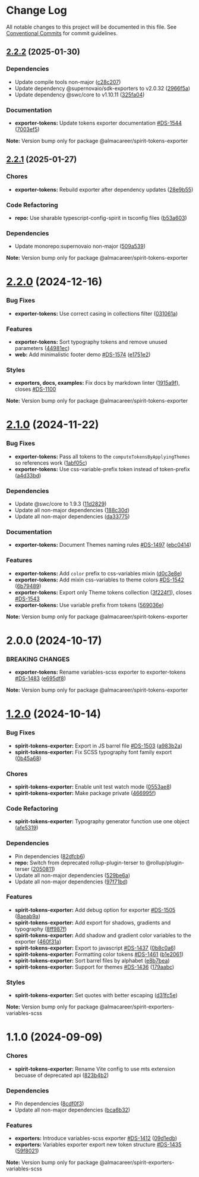 # Change Log

All notable changes to this project will be documented in this file.
See [Conventional Commits](https://conventionalcommits.org) for commit guidelines.

<a name="2.2.2"></a>

## [2.2.2](https://github.com/lmc-eu/spirit-design-system/compare/@almacareer/spirit-tokens-exporter@2.2.1...@almacareer/spirit-tokens-exporter@2.2.2) (2025-01-30)

### Dependencies

- Update compile tools non-major ([c28c207](https://github.com/lmc-eu/spirit-design-system/commit/c28c207))
- Update dependency @supernovaio/sdk-exporters to v2.0.32 ([2966f5a](https://github.com/lmc-eu/spirit-design-system/commit/2966f5a))
- Update dependency @swc/core to v1.10.11 ([325fa04](https://github.com/lmc-eu/spirit-design-system/commit/325fa04))

### Documentation

- **exporter-tokens:** Update tokens exporter documentation [#DS-1544](https://github.com/lmc-eu/spirit-design-system/issues/DS-1544) ([7003ef5](https://github.com/lmc-eu/spirit-design-system/commit/7003ef5))

**Note:** Version bump only for package @almacareer/spirit-tokens-exporter

<a name="2.2.1"></a>

## [2.2.1](https://github.com/lmc-eu/spirit-design-system/compare/@almacareer/spirit-tokens-exporter@2.2.0...@almacareer/spirit-tokens-exporter@2.2.1) (2025-01-27)

### Chores

- **exporter-tokens:** Rebuild exporter after dependency updates ([28e9b55](https://github.com/lmc-eu/spirit-design-system/commit/28e9b55))

### Code Refactoring

- **repo:** Use sharable typescript-config-spirit in tsconfig files ([b53a603](https://github.com/lmc-eu/spirit-design-system/commit/b53a603))

### Dependencies

- Update monorepo:supernovaio non-major ([509a539](https://github.com/lmc-eu/spirit-design-system/commit/509a539))

**Note:** Version bump only for package @almacareer/spirit-tokens-exporter

<a name="2.2.0"></a>

# [2.2.0](https://github.com/lmc-eu/spirit-design-system/compare/@almacareer/spirit-tokens-exporter@2.1.0...@almacareer/spirit-tokens-exporter@2.2.0) (2024-12-16)

### Bug Fixes

- **exporter-tokens:** Use correct casing in collections filter ([031061a](https://github.com/lmc-eu/spirit-design-system/commit/031061a))

### Features

- **exporter-tokens:** Sort typography tokens and remove unused parameters ([44981ec](https://github.com/lmc-eu/spirit-design-system/commit/44981ec))
- **web:** Add minimalistic footer demo [#DS-1574](https://github.com/lmc-eu/spirit-design-system/issues/DS-1574) ([e1751e2](https://github.com/lmc-eu/spirit-design-system/commit/e1751e2))

### Styles

- **exporters, docs, examples:** Fix docs by markdown linter ([1915a9f](https://github.com/lmc-eu/spirit-design-system/commit/1915a9f)), closes [#DS-1100](https://github.com/lmc-eu/spirit-design-system/issues/DS-1100)

**Note:** Version bump only for package @almacareer/spirit-tokens-exporter

<a name="2.1.0"></a>

# [2.1.0](https://github.com/lmc-eu/spirit-design-system/compare/@almacareer/spirit-tokens-exporter@2.0.0...@almacareer/spirit-tokens-exporter@2.1.0) (2024-11-22)

### Bug Fixes

- **exporter-tokens:** Pass all tokens to the `computeTokensByApplyingThemes` so references work ([1abf05c](https://github.com/lmc-eu/spirit-design-system/commit/1abf05c))
- **exporter-tokens:** Use css-variable-prefix token instead of token-prefix ([a4d33bd](https://github.com/lmc-eu/spirit-design-system/commit/a4d33bd))

### Dependencies

- Update @swc/core to 1.9.3 ([11d2829](https://github.com/lmc-eu/spirit-design-system/commit/11d2829))
- Update all non-major dependencies ([188c30d](https://github.com/lmc-eu/spirit-design-system/commit/188c30d))
- Update all non-major dependencies ([da33775](https://github.com/lmc-eu/spirit-design-system/commit/da33775))

### Documentation

- **exporter-tokens:** Document Themes naming rules [#DS-1497](https://github.com/lmc-eu/spirit-design-system/issues/DS-1497) ([ebc0414](https://github.com/lmc-eu/spirit-design-system/commit/ebc0414))

### Features

- **exporter-tokens:** Add `color` prefix to css-variables mixin ([d0c3e8e](https://github.com/lmc-eu/spirit-design-system/commit/d0c3e8e))
- **exporter-tokens:** Add mixin css-variables to theme colors [#DS-1542](https://github.com/lmc-eu/spirit-design-system/issues/DS-1542) ([6b79489](https://github.com/lmc-eu/spirit-design-system/commit/6b79489))
- **exporter-tokens:** Export only Theme tokens collection ([3f224f1](https://github.com/lmc-eu/spirit-design-system/commit/3f224f1)), closes [#DS-1543](https://github.com/lmc-eu/spirit-design-system/issues/DS-1543)
- **exporter-tokens:** Use variable prefix from tokens ([569036e](https://github.com/lmc-eu/spirit-design-system/commit/569036e))

**Note:** Version bump only for package @almacareer/spirit-tokens-exporter

<a name="2.0.0"></a>

# 2.0.0 (2024-10-17)

### BREAKING CHANGES

- **exporter-tokens:** Rename variables-scss exporter to exporter-tokens [#DS-1483](https://github.com/lmc-eu/spirit-design-system/issues/DS-1483) ([e695df8](https://github.com/lmc-eu/spirit-design-system/commit/e695df8))

**Note:** Version bump only for package @almacareer/spirit-tokens-exporter

<a name="1.2.0"></a>

# [1.2.0](https://github.com/lmc-eu/spirit-design-system/compare/@almacareer/spirit-exporters-variables-scss@1.1.0...@almacareer/spirit-exporters-variables-scss@1.2.0) (2024-10-14)

### Bug Fixes

- **spirit-tokens-exporter:** Export in JS barrel file [#DS-1503](https://github.com/lmc-eu/spirit-design-system/issues/DS-1503) ([a983b2a](https://github.com/lmc-eu/spirit-design-system/commit/a983b2a))
- **spirit-tokens-exporter:** Fix SCSS typography font family export ([0b45a68](https://github.com/lmc-eu/spirit-design-system/commit/0b45a68))

### Chores

- **spirit-tokens-exporter:** Enable unit test watch mode ([0553ae8](https://github.com/lmc-eu/spirit-design-system/commit/0553ae8))
- **spirit-tokens-exporter:** Make package private ([466995f](https://github.com/lmc-eu/spirit-design-system/commit/466995f))

### Code Refactoring

- **spirit-tokens-exporter:** Typography generator function use one object ([afe5319](https://github.com/lmc-eu/spirit-design-system/commit/afe5319))

### Dependencies

- Pin dependencies ([82dfcb6](https://github.com/lmc-eu/spirit-design-system/commit/82dfcb6))
- **repo:** Switch from deprecated rollup-plugin-terser to @rollup/plugin-terser ([2050811](https://github.com/lmc-eu/spirit-design-system/commit/2050811))
- Update all non-major dependencies ([529be6a](https://github.com/lmc-eu/spirit-design-system/commit/529be6a))
- Update all non-major dependencies ([97f71bd](https://github.com/lmc-eu/spirit-design-system/commit/97f71bd))

### Features

- **spirit-tokens-exporter:** Add debug option for exporter [#DS-1505](https://github.com/lmc-eu/spirit-design-system/issues/DS-1505) ([8aeab9a](https://github.com/lmc-eu/spirit-design-system/commit/8aeab9a))
- **spirit-tokens-exporter:** Add export for shadows, gradients and typography ([8ff987f](https://github.com/lmc-eu/spirit-design-system/commit/8ff987f))
- **spirit-tokens-exporter:** Add shadow and gradient color variables to the exporter ([460f31a](https://github.com/lmc-eu/spirit-design-system/commit/460f31a))
- **spirit-tokens-exporter:** Export to javascript [#DS-1437](https://github.com/lmc-eu/spirit-design-system/issues/DS-1437) ([0b8c0a6](https://github.com/lmc-eu/spirit-design-system/commit/0b8c0a6))
- **spirit-tokens-exporter:** Formatting color tokens [#DS-1461](https://github.com/lmc-eu/spirit-design-system/issues/DS-1461) ([b1e2061](https://github.com/lmc-eu/spirit-design-system/commit/b1e2061))
- **spirit-tokens-exporter:** Sort barrel files by alphabet ([e8b7bea](https://github.com/lmc-eu/spirit-design-system/commit/e8b7bea))
- **spirit-tokens-exporter:** Support for themes [#DS-1436](https://github.com/lmc-eu/spirit-design-system/issues/DS-1436) ([179aabc](https://github.com/lmc-eu/spirit-design-system/commit/179aabc))

### Styles

- **spirit-tokens-exporter:** Set quotes with better escaping ([d31fc5e](https://github.com/lmc-eu/spirit-design-system/commit/d31fc5e))

**Note:** Version bump only for package @almacareer/spirit-exporters-variables-scss

<a name="1.1.0"></a>

# 1.1.0 (2024-09-09)

### Chores

- **spirit-tokens-exporter:** Rename Vite config to use mts extension becuase of deprecated api ([823b4b2](https://github.com/lmc-eu/spirit-design-system/commit/823b4b2))

### Dependencies

- Pin dependencies ([8cdf0f3](https://github.com/lmc-eu/spirit-design-system/commit/8cdf0f3))
- Update all non-major dependencies ([bca6b32](https://github.com/lmc-eu/spirit-design-system/commit/bca6b32))

### Features

- **exporters:** Introduce variables-scss exporter [#DS-1412](https://github.com/lmc-eu/spirit-design-system/issues/DS-1412) ([09d1edb](https://github.com/lmc-eu/spirit-design-system/commit/09d1edb))
- **exporters:** Variables exporter export new token structure [#DS-1435](https://github.com/lmc-eu/spirit-design-system/issues/DS-1435) ([59f8021](https://github.com/lmc-eu/spirit-design-system/commit/59f8021))

**Note:** Version bump only for package @almacareer/spirit-exporters-variables-scss

